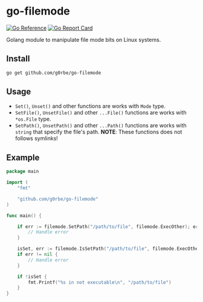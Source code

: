 # go-filemode

[![Go Reference](https://pkg.go.dev/badge/github.com/g0rbe/go-filemode.svg)](https://pkg.go.dev/github.com/g0rbe/go-filemode)
[![Go Report Card](https://goreportcard.com/badge/github.com/g0rbe/go-filemode)](https://goreportcard.com/report/github.com/g0rbe/go-filemode)

Golang module to manipulate file mode bits on Linux systems.

## Install

```bash
go get github.com/g0rbe/go-filemode
```

## Usage

- `Set()`, `Unset()` and other functions are works with `Mode` type.
- `SetFile()`, `UnsetFile()` and other `...File()` functions are works with `*os.File` type.
- `SetPath()`, `UnsetPath()` and other `...Path()` functions are works with `string` that specify the file's path. **NOTE**: These functions does not follows symlinks!

## Example

```go
package main

import (
	"fmt"

	"github.com/g0rbe/go-filemode"
)

func main() {

	if err := filemode.SetPath("/path/to/file", filemode.ExecOther); err != nil {
		// Handle error
	}

	isSet, err := filemode.IsSetPath("/path/to/file", filemode.ExecOther)
	if err != nil {
		// Handle error
	}

	if !isSet {
		fmt.Printf("%s in not executable\n", "/path/to/file")
	}
}
```